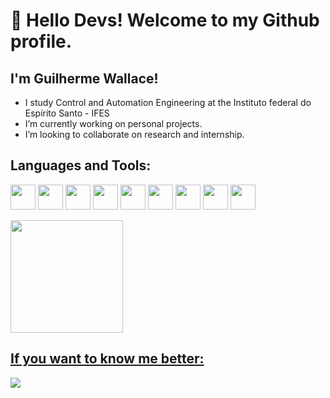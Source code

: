 # 👋 Hello Devs! Welcome to my Github profile.
## I'm Guilherme Wallace!

- I study Control and Automation Engineering at the Instituto federal do Espírito Santo - IFES
- I’m currently working on personal projects.
- I’m looking to collaborate on research and internship.


## Languages and Tools:
<img loading="lazy" src="https://cdn.jsdelivr.net/gh/devicons/devicon/icons/git/git-original.svg" width="40" height="40"/> <img loading="lazy" src="https://cdn.jsdelivr.net/gh/devicons/devicon@latest/icons/python/python-original.svg" width="40" height="40"/> <img loading="lazy" src="https://cdn.jsdelivr.net/gh/devicons/devicon@latest/icons/mysql/mysql-original-wordmark.svg" width="40" height="40"/> <img loading="lazy" src="https://cdn.jsdelivr.net/gh/devicons/devicon@latest/icons/bootstrap/bootstrap-original-wordmark.svg" width="40" height="40"/> <img loading="lazy" src="https://cdn.jsdelivr.net/gh/devicons/devicon@latest/icons/css3/css3-original.svg" width="40" height="40"/> <img loading="lazy" src="https://cdn.jsdelivr.net/gh/devicons/devicon@latest/icons/javascript/javascript-original.svg" width="40" height="40"/> <img loading="lazy" src="https://cdn.jsdelivr.net/gh/devicons/devicon@latest/icons/jquery/jquery-original-wordmark.svg" width="40" height="40"/> <img loading="lazy" src="https://cdn.jsdelivr.net/gh/devicons/devicon@latest/icons/html5/html5-original-wordmark.svg" width="40" height="40"/> <img loading="lazy" src="https://cdn.jsdelivr.net/gh/devicons/devicon@latest/icons/nodejs/nodejs-original-wordmark.svg" width="40" height="40"/>

<div>
<a href="https://github.com/guilherme-wallace">
<img loading="lazy" height="180em" src="https://github-readme-stats.vercel.app/api/top-langs/?username=guilherme-wallace&layout=compact&langs_count=7&theme=dracula"/>
<!--img loading="lazy" height="180em" src="https://github-readme-stats.vercel.app/api?username=guilherme-wallace&show_icons=true&theme=dracula&include_all_commits=true&count_private=true"/-->
</div>


## If you want to know me better:
<a href="https://www.linkedin.com/in/guilherme-wallace-souza-costa-0aa473182/" target="_blank"><img loading="lazy" src="https://img.shields.io/badge/-LinkedIn-%230077B5?style=for-the-badge&logo=linkedin&logoColor=white" target="_blank"></a>        

          
          
          

<!--
**guilherme-wallace/guilherme-wallace** is a ✨ _special_ ✨ repository because its `README.md` (this file) appears on your GitHub profile.

Here are some ideas to get you started:

- 🔭 I’m currently working on ...
- 🌱 I’m currently learning ...
- 👯 I’m looking to collaborate on ...
- 🤔 I’m looking for help with ...
- 💬 Ask me about ...
- 📫 How to reach me: ...
- 😄 Pronouns: ...
- ⚡ Fun fact: ...
-->
